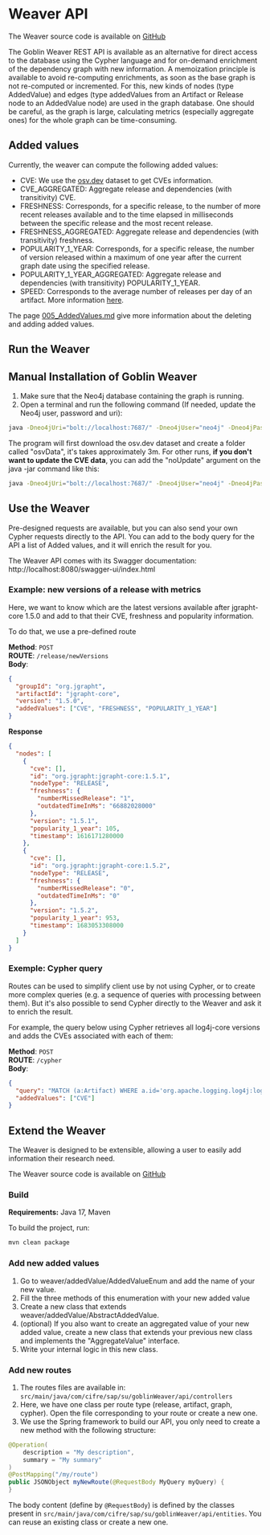 # Weaver API
The Weaver source code is available on [GitHub](https://github.com/Goblin-Ecosystem/goblinWeaver)

The Goblin Weaver REST API is available as an alternative for direct access to the database using the Cypher language and for on-demand enrichment of the dependency graph with new information. A memoization principle is available to avoid re-computing enrichments, as soon as the base graph is not re-computed or incremented. For this, new kinds of nodes (type AddedValue) and edges (type addedValues from an Artifact or Release node to an AddedValue node) are used in the graph database. One should be careful, as the graph is large, calculating metrics (especially aggregate ones) for the whole graph can be time-consuming.

## Added values
Currently, the weaver can compute the following added values:

- CVE: We use the [osv.dev](https://osv.dev/) dataset to get CVEs information.
- CVE_AGGREGATED: Aggregate release and dependencies (with transitivity) CVE.
- FRESHNESS: Corresponds, for a specific release, to the number of more recent releases available and to the time elapsed in milliseconds between the specific release and the most recent release.
- FRESHNESS_AGGREGATED: Aggregate release and dependencies (with transitivity) freshness.
- POPULARITY_1_YEAR: Corresponds, for a specific release, the number of version released within a maximum of one year after the current graph date using the specified release.
- POPULARITY_1_YEAR_AGGREGATED: Aggregate release and dependencies (with transitivity) POPULARITY_1_YEAR.
- SPEED: Corresponds to the average number of releases per day of an artifact. More information [here](https://benevol2022.github.io/papers/DamienJaime.pdf).

The page [005_AddedValues.md](005_AddedValues.md) give more information about the deleting and adding added values.

## Run the Weaver
## Manual Installation of Goblin Weaver

1. Make sure that the Neo4j database containing the graph is running.
2. Open a terminal and run the following command (If needed, update the Neo4j user, password and uri):
```sh
java -Dneo4jUri="bolt://localhost:7687/" -Dneo4jUser="neo4j" -Dneo4jPassword="Password1" -jar goblinWeaver-2.1.0.jar
```

The program will first download the osv.dev dataset and create a folder called "osvData", it's takes approximately 3m.
For other runs, **if you don't want to update the CVE data**, you can add the "noUpdate" argument on the java -jar command like this:
```sh
java -Dneo4jUri="bolt://localhost:7687/" -Dneo4jUser="neo4j" -Dneo4jPassword="Password1" -jar goblinWeaver-2.1.0.jar noUpdate
```

## Use the Weaver
Pre-designed requests are available, but you can also send your own Cypher requests directly to the API.
You can add to the body query for the API a list of Added values, and it will enrich the result for you.

The Weaver API comes with its Swagger documentation: http://localhost:8080/swagger-ui/index.html

### Example: new versions of a release with metrics
Here, we want to know which are the latest versions available after jgrapht-core 1.5.0 and add to that their CVE, freshness and popularity information.

To do that, we use a pre-defined route

**Method**: `POST`  
**ROUTE**: `/release/newVersions`   
**Body**:

```json
{
  "groupId": "org.jgrapht",
  "artifactId": "jgrapht-core",
  "version": "1.5.0",
  "addedValues": ["CVE", "FRESHNESS", "POPULARITY_1_YEAR"]
}
```

**Response**
```json
{
  "nodes": [
    {
      "cve": [],
      "id": "org.jgrapht:jgrapht-core:1.5.1",
      "nodeType": "RELEASE",
      "freshness": {
        "numberMissedRelease": "1",
        "outdatedTimeInMs": "66882028000"
      },
      "version": "1.5.1",
      "popularity_1_year": 105,
      "timestamp": 1616171280000
    },
    {
      "cve": [],
      "id": "org.jgrapht:jgrapht-core:1.5.2",
      "nodeType": "RELEASE",
      "freshness": {
        "numberMissedRelease": "0",
        "outdatedTimeInMs": "0"
      },
      "version": "1.5.2",
      "popularity_1_year": 953,
      "timestamp": 1683053308000
    }
  ]
}
```

### Exemple: Cypher query
Routes can be used to simplify client use by not using Cypher, or to create more complex queries (e.g. a sequence of queries with processing between them).
But it's also possible to send Cypher directly to the Weaver and ask it to enrich the result.

For example, the query below using Cypher retrieves all log4j-core versions and adds the CVEs associated with each of them:

**Method**: `POST`  
**ROUTE**: `/cypher`    
**Body**:
```json
{
  "query": "MATCH (a:Artifact) WHERE a.id='org.apache.logging.log4j:log4j-core' WITH a MATCH (a)-[e:relationship_AR]->(r) RETURN r",
  "addedValues": ["CVE"]
}
```

## Extend the Weaver
The Weaver is designed to be extensible, allowing a user to easily add information their research need.

The Weaver source code is available on [GitHub](https://github.com/Goblin-Ecosystem/goblinWeaver)

### Build

**Requirements:** Java 17, Maven

To build the project, run:
```sh
mvn clean package 
```

### Add new added values
1. Go to weaver/addedValue/AddedValueEnum and add the name of your new value.
2. Fill the three methods of this enumeration with your new added value
3. Create a new class that extends weaver/addedValue/AbstractAddedValue.
4. (optional) If you also want to create an aggregated value of your new added value, create a new class that extends your previous new class and implements the "AggregateValue" interface.
5. Write your internal logic in this new class.

### Add new routes
1. The routes files are available in: `src/main/java/com/cifre/sap/su/goblinWeaver/api/controllers`
2. Here, we have one class per route type (release, artifact, graph, cypher). Open the file corresponding to your route or create a new one.
3. We use the Spring framework to build our API, you only need to create a new method with the following structure:
```java
@Operation(
    description = "My description",
    summary = "My summary"
)
@PostMapping("/my/route")
public JSONObject myNewRoute(@RequestBody MyQuery myQuery) {
} 
```

The body content (define by `@RequestBody`) is defined by the classes present in `src/main/java/com/cifre/sap/su/goblinWeaver/api/entities`. You can reuse an existing class or create a new one.